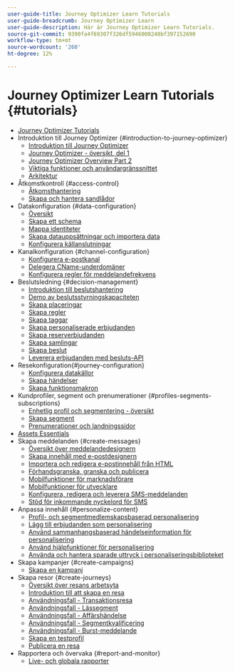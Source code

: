 ```yaml
---
user-guide-title: Journey Optimizer Learn Tutorials
user-guide-breadcrumb: Journey Optimizer Learn
user-guide-description: Här är Journey Optimizer Learn Tutorials.
source-git-commit: 9390fa4f69307f326df5946000240bf397152690
workflow-type: tm+mt
source-wordcount: '260'
ht-degree: 12%

---
```



# Journey Optimizer Learn Tutorials {#tutorials}

+ [Journey Optimizer Tutorials](/help/overview.md)
+ Introduktion till Journey Optimizer {#introduction-to-journey-optimizer}
   + [Introduktion till Journey Optimizer](/help/introduction/introduction.md)
   + [Journey Optimizer - översikt, del 1](/help/introduction/journey-optimizer-overview-part-1.md)
   + [Journey Optimizer Overview Part 2](/help/introduction/journey-optimizer-overview-part-2.md)
   + [Viktiga funktioner och användargränssnittet](/help/introduction/key-capabilities-and-user-interface.md)
   + [Arkitektur](/help/introduction/architecture.md)
+ Åtkomstkontroll {#access-control}
   + [Åtkomsthantering](/help/set-up-access/access-management.md)
   + [Skapa och hantera sandlådor](/help/set-up-access/create-and-manage-sandboxes.md)
+ Datakonfiguration {#data-configuration}
   + [Översikt](/help/set-up-data/set-up-data-overview.md)
   + [Skapa ett schema](/help/set-up-data/create-schema.md)
   + [Mappa identiteter](/help/set-up-data/map-identities.md)
   + [Skapa datauppsättningar och importera data](/help/set-up-data/create-datasets-and-ingest-data.md)
   + [Konfigurera källanslutningar](/help/set-up-data/configure-source-connectors.md)
+ Kanalkonfiguration {#channel-configuration}
   + [Konfigurera e-postkanal](/help/set-up-email-channel/set-up-email-channel.md)
   + [Delegera CName-underdomäner](/help/set-up-email-channel/delegate-cname-subdomains.md)
   + [Konfigurera regler för meddelandefrekvens](/help/administration/configure-frequency-rules.md)
+ Beslutsledning {#decision-management}
   + [Introduktion till beslutshantering](/help/decision-management/introduction-to-decision-management.md)
   + [Demo av beslutsstyrningskapaciteten](/help/decision-management/demo-of-decision-management-capabilities.md)
   + [Skapa placeringar](/help/decision-management/create-placements.md)
   + [Skapa regler](/help/decision-management/create-rules.md)
   + [Skapa taggar](/help/decision-management/create-tags.md)
   + [Skapa personaliserade erbjudanden](/help/decision-management/create-personalized-offers.md)
   + [Skapa reserverbjudanden](/help/decision-management/create-fallback-offers.md)
   + [Skapa samlingar](/help/decision-management/create-collections.md)
   + [Skapa beslut](/help/decision-management/create-decisions.md)
   + [Leverera erbjudanden med besluts-API](/help/decision-management/deliver-offers-with-the-decisions-api.md)
+ Resekonfiguration{#journey-configuration}
   + [Konfigurera datakällor](/help/set-up-journeys/configure-data-sources.md)
   + [Skapa händelser](/help/set-up-journeys/create-events.md)
   + [Skapa funktionsmakron](/help/set-up-journeys/create-actions.md)
+ Kundprofiler, segment och prenumerationer {#profiles-segments-subscriptions}
   + [Enhetlig profil och segmentering - översikt](/help/set-up-resources/unified-profile-and-segmentation-overview.md)
   + [Skapa segment](/help/set-up-resources/create-segments.md)
   + [Prenumerationer och landningssidor](/help/subscriptions-and-landing-pages.md)
+ [Assets Essentials](/help/assets-essentials-overview.md)
+ Skapa meddelanden {#create-messages}
   + [Översikt över meddelandedesignern](/help/create-messages/message-designer-overview.md)
   + [Skapa innehåll med e-postdesignern](/help/create-messages/create-content-with-the-email-designer.md)
   + [Importera och redigera e-postinnehåll från HTML](/help/create-messages/import-and-author-html-email-content.md)
   + [Förhandsgranska, granska och publicera](/help/create-messages/preview-proof-and-publish.md)
   + [Mobilfunktioner för marknadsförare](/help/create-messages/mobile-capabilities.md)
   + [Mobilfunktioner för utvecklare](/help/create-messages/mobile-capabilities-for-developers.md)
   + [Konfigurera, redigera och leverera SMS-meddelanden](/help/create-messages/configure-author-and-deliver-sms-messages.md)
   + [Stöd för inkommande nyckelord för SMS](/help/create-messages/inbound-keyword-support-for-sms.md)
+ Anpassa innehåll {#personalize-content}
   + [Profil- och segmentmedlemskapsbaserad personalisering](/help/personalize-content/profile-and-segment-membership-based-personalization.md)
   + [Lägg till erbjudanden som personalisering](/help/personalize-content/add-offer-decisioning-to-messages.md)
   + [Använd sammanhangsbaserad händelseinformation för personalisering](/help/personalize-content/use-contextual-event-information-for-personalization.md)
   + [Använd hjälpfunktioner för personalisering](/help/personalize-content/use-helper-functions-for-personalization.md)
   + [Använda och hantera sparade uttryck i personaliseringsbiblioteket](/help/personalize-content/use-and-manage-saved-expressions-in-personalization-library.md)
+ Skapa kampanjer {#create-campaigns}
   + [Skapa en kampanj](/help/create-champaigns/create-a-campaign.md)
+ Skapa resor {#create-journeys}
   + [Översikt över resans arbetsyta](/help/create-journeys/overview-over-the-journey-canvas.md)
   + [Introduktion till att skapa en resa](/help/create-journeys/introduction-to-building-a-journey.md)
   + [Användningsfall - Transaktionsresa](/help/create-journeys/use-case-transactional-journey.md)
   + [Användningsfall - Lässegment](/help/create-journeys/use-case-read-segment.md)
   + [Användningsfall - Affärshändelse](/help/create-journeys/use-case-business-event.md)
   + [Användningsfall - Segmentkvalificering](/help/create-journeys/use-case-read-segment-qualification.md)
   + [Användningsfall - Burst-meddelande](/help/create-journeys/use-case-burst-message.md)
   + [Skapa en testprofil](/help/create-journeys/test-a-journey.md)
   + [Publicera en resa](/help/create-journeys/publish-a-journey.md)
+ Rapportera och övervaka {#report-and-monitor}
   + [Live- och globala rapporter](/help/report-and-monitor/live-and-global-reports.md)
